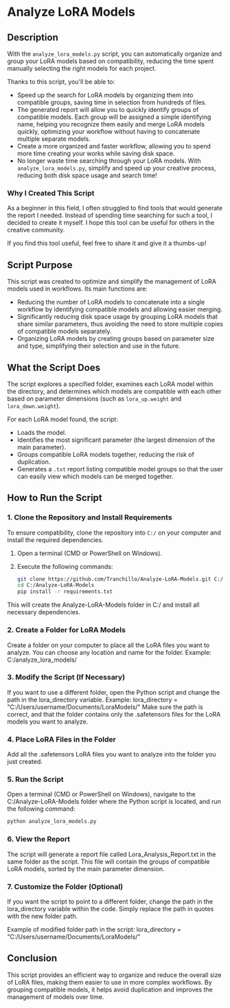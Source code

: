 # Analyze LoRA Models 

## Description
With the `analyze_lora_models.py` script, you can automatically organize and group your LoRA models based on compatibility, reducing the time spent manually selecting the right models for each project.

Thanks to this script, you'll be able to:

- Speed up the search for LoRA models by organizing them into compatible groups, saving time in selection from hundreds of files.
- The generated report will allow you to quickly identify groups of compatible models. Each group will be assigned a simple identifying name, helping you recognize them easily and merge LoRA models quickly, optimizing your workflow without having to concatenate multiple separate models.
- Create a more organized and faster workflow, allowing you to spend more time creating your works while saving disk space.
- No longer waste time searching through your LoRA models. With `analyze_lora_models.py`, simplify and speed up your creative process, reducing both disk space usage and search time!

### Why I Created This Script
As a beginner in this field, I often struggled to find tools that would generate the report I needed. Instead of spending time searching for such a tool, I decided to create it myself. I hope this tool can be useful for others in the creative community.

If you find this tool useful, feel free to share it and give it a thumbs-up!

## Script Purpose
This script was created to optimize and simplify the management of LoRA models used in workflows. Its main functions are:

- Reducing the number of LoRA models to concatenate into a single workflow by identifying compatible models and allowing easier merging.
- Significantly reducing disk space usage by grouping LoRA models that share similar parameters, thus avoiding the need to store multiple copies of compatible models separately.
- Organizing LoRA models by creating groups based on parameter size and type, simplifying their selection and use in the future.

## What the Script Does
The script explores a specified folder, examines each LoRA model within the directory, and determines which models are compatible with each other based on parameter dimensions (such as `lora_up.weight` and `lora_down.weight`).

For each LoRA model found, the script:
- Loads the model.
- Identifies the most significant parameter (the largest dimension of the main parameter).
- Groups compatible LoRA models together, reducing the risk of duplication.
- Generates a `.txt` report listing compatible model groups so that the user can easily view which models can be merged together.

## How to Run the Script

### 1. Clone the Repository and Install Requirements
To ensure compatibility, clone the repository into `C:/` on your computer and install the required dependencies.

1. Open a terminal (CMD or PowerShell on Windows).
2. Execute the following commands:

   ```bash
   git clone https://github.com/Tranchillo/Analyze-LoRA-Models.git C:/Analyze-LoRA-Models
   cd C:/Analyze-LoRA-Models
   pip install -r requirements.txt
   ```

This will create the Analyze-LoRA-Models folder in C:/ and install all necessary dependencies.

### 2. Create a Folder for LoRA Models
Create a folder on your computer to place all the LoRA files you want to analyze. You can choose any location and name for the folder.
Example: C:/analyze_lora_models/

### 3. Modify the Script (If Necessary)
If you want to use a different folder, open the Python script and change the path in the lora_directory variable.
Example:
lora_directory = "C:/Users/username/Documents/LoraModels/"
Make sure the path is correct, and that the folder contains only the .safetensors files for the LoRA models you want to analyze.

### 4. Place LoRA Files in the Folder
Add all the .safetensors LoRA files you want to analyze into the folder you just created.

### 5. Run the Script
Open a terminal (CMD or PowerShell on Windows), navigate to the C:/Analyze-LoRA-Models folder where the Python script is located, and run the following command:

   ```bash
   python analyze_lora_models.py
   ```

### 6. View the Report
The script will generate a report file called Lora_Analysis_Report.txt in the same folder as the script. This file will contain the groups of compatible LoRA models, sorted by the main parameter dimension.

### 7. Customize the Folder (Optional)
If you want the script to point to a different folder, change the path in the lora_directory variable within the code. Simply replace the path in quotes with the new folder path.

Example of modified folder path in the script:
lora_directory = "C:/Users/username/Documents/LoraModels/"

## Conclusion
This script provides an efficient way to organize and reduce the overall size of LoRA files, making them easier to use in more complex workflows. By grouping compatible models, it helps avoid duplication and improves the management of models over time.
